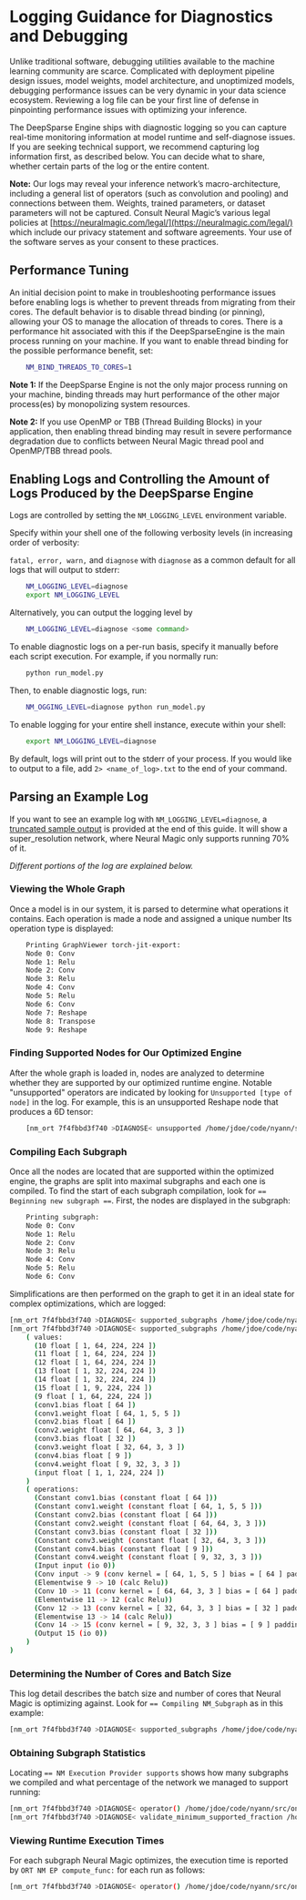 <!--
Copyright (c) 2021 - present / Neuralmagic, Inc. All Rights Reserved.

Licensed under the Apache License, Version 2.0 (the "License");
you may not use this file except in compliance with the License.
You may obtain a copy of the License at

   http://www.apache.org/licenses/LICENSE-2.0

Unless required by applicable law or agreed to in writing,
software distributed under the License is distributed on an "AS IS" BASIS,
WITHOUT WARRANTIES OR CONDITIONS OF ANY KIND, either express or implied.
See the License for the specific language governing permissions and
limitations under the License.
-->

# Logging Guidance for Diagnostics and Debugging

Unlike traditional software, debugging utilities available to the machine learning community are scarce. Complicated with deployment pipeline design issues, model weights, model architecture, and unoptimized models, debugging performance issues can be very dynamic in your data science ecosystem. Reviewing a log file can be your first line of defense in pinpointing performance issues with optimizing your inference.

The DeepSparse Engine ships with diagnostic logging so you can capture real-time monitoring information at model runtime and self-diagnose issues. If you are seeking technical support, we recommend capturing log information first, as described below. You can decide what to share, whether certain parts of the log or the entire content.  

**Note:** Our logs may reveal your inference network’s macro-architecture, including a general list of operators (such as convolution and pooling) and connections between them. Weights, trained parameters, or dataset parameters will not be captured. Consult Neural Magic’s various legal policies at [https://neuralmagic.com/legal/](https://neuralmagic.com/legal/) which include our privacy statement and software agreements. Your use of the software serves as your consent to these practices.

## Performance Tuning

An initial decision point to make in troubleshooting performance issues before enabling logs is whether to prevent threads from migrating from their cores. The default behavior is to disable thread binding (or pinning), allowing your OS to manage the allocation of threads to cores. There is a performance hit associated with this if the DeepSparseEngine is the main process running on your machine. If you want to enable thread binding for the possible performance benefit, set:

```bash
    NM_BIND_THREADS_TO_CORES=1
```

**Note 1:** If the DeepSparse Engine is not the only major process running on your machine, binding threads may hurt performance of the other major process(es) by monopolizing system resources.

**Note 2:** If you use OpenMP or TBB (Thread Building Blocks) in your application, then enabling thread binding may result in severe performance degradation due to conflicts between Neural Magic thread pool and OpenMP/TBB thread pools.

## Enabling Logs and Controlling the Amount of Logs Produced by the DeepSparse Engine

Logs are controlled by setting the `NM_LOGGING_LEVEL` environment variable.

Specify within your shell one of the following verbosity levels (in increasing order of verbosity:

`fatal, error, warn,` and `diagnose` with `diagnose` as a common default for all logs that will output to stderr:

```bash
    NM_LOGGING_LEVEL=diagnose 
    export NM_LOGGING_LEVEL
```

Alternatively, you can output the logging level by

```bash
    NM_LOGGING_LEVEL=diagnose <some command>
```

To enable diagnostic logs on a per-run basis, specify it manually before each script execution. For example, if you normally run:

```bash
    python run_model.py
```

Then, to enable diagnostic logs, run:

```bash
    NM_OGGING_LEVEL=diagnose python run_model.py
```

To enable logging for your entire shell instance, execute within your shell:

```bash
    export NM_LOGGING_LEVEL=diagnose
```

By default, logs will print out to the stderr of your process. If you would like to output to a file, add `2> <name_of_log>.txt` to the end of your command.

## Parsing an Example Log

If you want to see an example log with `NM_LOGGING_LEVEL=diagnose`, a [truncated sample output](example-log.md) is provided at the end of this guide. It will show a super_resolution network, where Neural Magic only supports running 70% of it.

_Different portions of the log are explained below._

### Viewing the Whole Graph

Once a model is in our system, it is parsed to determine what operations it contains. Each operation is made a node and assigned a unique number Its operation type is displayed:

```bash
    Printing GraphViewer torch-jit-export:
    Node 0: Conv
    Node 1: Relu
    Node 2: Conv
    Node 3: Relu
    Node 4: Conv
    Node 5: Relu
    Node 6: Conv
    Node 7: Reshape
    Node 8: Transpose
    Node 9: Reshape
```

### Finding Supported Nodes for Our Optimized Engine

After the whole graph is loaded in, nodes are analyzed to determine whether they are supported by our optimized runtime engine. Notable "unsupported" operators are indicated by looking for `Unsupported [type of node]` in the log. For example, this is an unsupported Reshape node that produces a 6D tensor:

```bash
    [nm_ort 7f4fbbd3f740 >DIAGNOSE< unsupported /home/jdoe/code/nyann/src/onnxruntime_neuralmagic/supported/ops.cc:60] Unsupported Reshape , const shape greater than 5D
```

### Compiling Each Subgraph

Once all the nodes are located that are supported within the optimized engine, the graphs are split into maximal subgraphs and each one is compiled. ​To find the start of each subgraph compilation, look for `== Beginning new subgraph ==`. First, the nodes are displayed in the subgraph: ​

```bash
    Printing subgraph:
    Node 0: Conv 
    Node 1: Relu 
    Node 2: Conv 
    Node 3: Relu 
    Node 4: Conv 
    Node 5: Relu 
    Node 6: Conv
```

Simplifications are then performed on the graph to get it in an ideal state for complex optimizations, which are logged:

```bash
[nm_ort 7f4fbbd3f740 >DIAGNOSE< supported_subgraphs /home/jdoe/code/nyann/src/onnxruntime_neuralmagic/supported/subgraphs.cc:706] == Translating subgraph NM_Subgraph_1 to NM intake graph.
[nm_ort 7f4fbbd3f740 >DIAGNOSE< supported_subgraphs /home/jdoe/code/nyann/src/onnxruntime_neuralmagic/supported/subgraphs.cc:715] ( L1 graph 
    ( values:
      (10 float [ 1, 64, 224, 224 ])
      (11 float [ 1, 64, 224, 224 ])
      (12 float [ 1, 64, 224, 224 ])
      (13 float [ 1, 32, 224, 224 ])
      (14 float [ 1, 32, 224, 224 ])
      (15 float [ 1, 9, 224, 224 ])
      (9 float [ 1, 64, 224, 224 ])
      (conv1.bias float [ 64 ])
      (conv1.weight float [ 64, 1, 5, 5 ])
      (conv2.bias float [ 64 ])
      (conv2.weight float [ 64, 64, 3, 3 ])
      (conv3.bias float [ 32 ])
      (conv3.weight float [ 32, 64, 3, 3 ])
      (conv4.bias float [ 9 ])
      (conv4.weight float [ 9, 32, 3, 3 ])
      (input float [ 1, 1, 224, 224 ])
    )
    ( operations:
      (Constant conv1.bias (constant float [ 64 ]))
      (Constant conv1.weight (constant float [ 64, 1, 5, 5 ]))
      (Constant conv2.bias (constant float [ 64 ]))
      (Constant conv2.weight (constant float [ 64, 64, 3, 3 ]))
      (Constant conv3.bias (constant float [ 32 ]))
      (Constant conv3.weight (constant float [ 32, 64, 3, 3 ]))
      (Constant conv4.bias (constant float [ 9 ]))
      (Constant conv4.weight (constant float [ 9, 32, 3, 3 ]))
      (Input input (io 0))
      (Conv input -> 9 (conv kernel = [ 64, 1, 5, 5 ] bias = [ 64 ] padding = {{2, 2}, {2, 2}} strides = {1, 1}))
      (Elementwise 9 -> 10 (calc Relu))
      (Conv 10 -> 11 (conv kernel = [ 64, 64, 3, 3 ] bias = [ 64 ] padding = {{1, 1}, {1, 1}} strides = {1, 1}))
      (Elementwise 11 -> 12 (calc Relu))
      (Conv 12 -> 13 (conv kernel = [ 32, 64, 3, 3 ] bias = [ 32 ] padding = {{1, 1}, {1, 1}} strides = {1, 1}))
      (Elementwise 13 -> 14 (calc Relu))
      (Conv 14 -> 15 (conv kernel = [ 9, 32, 3, 3 ] bias = [ 9 ] padding = {{1, 1}, {1, 1}} strides = {1, 1}))
      (Output 15 (io 0))
    )
)
```

### Determining the Number of Cores and Batch Size

This log detail describes the batch size and number of cores that Neural Magic is optimizing against. Look for `== Compiling NM_Subgraph` as in this example:

```bash
[nm_ort 7f4fbbd3f740 >DIAGNOSE< supported_subgraphs /home/jdoe/code/nyann/src/onnxruntime_neuralmagic/supported/subgraphs.cc:723] == Compiling NM_Subgraph_1 with batch size 1 using 18 cores.
```

### Obtaining Subgraph Statistics

Locating  `== NM Execution Provider supports` shows how many subgraphs we compiled and what percentage of the network we managed to support running:

```bash
[nm_ort 7f4fbbd3f740 >DIAGNOSE< operator() /home/jdoe/code/nyann/src/onnxruntime_neuralmagic/nm_execution_provider.cc:122] Created 1 compiled subgraphs.
[nm_ort 7f4fbbd3f740 >DIAGNOSE< validate_minimum_supported_fraction /home/jdoe/code/nyann/src/onnxruntime_neuralmagic/utility/graph_util.cc:321] == NM Execution Provider supports 70% of the network
```

### Viewing Runtime Execution Times

​For each subgraph Neural Magic optimizes, the execution time is reported by `ORT NM EP compute_func:` for each run as follows:

```bash
​[nm_ort 7f4fbbd3f740 >DIAGNOSE< operator() /home/jdoe/code/nyann/src/onnxruntime_neuralmagic/nm_execution_provider.cc:265] ORT NM EP compute_func: 6.478 ms
```
